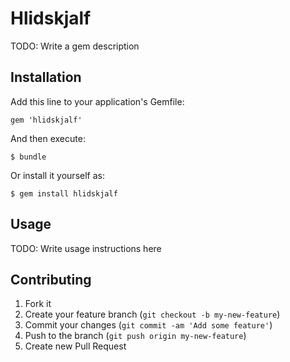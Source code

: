 # Hlidskjalf

TODO: Write a gem description

## Installation

Add this line to your application's Gemfile:

    gem 'hlidskjalf'

And then execute:

    $ bundle

Or install it yourself as:

    $ gem install hlidskjalf

## Usage

TODO: Write usage instructions here

## Contributing

1. Fork it
2. Create your feature branch (`git checkout -b my-new-feature`)
3. Commit your changes (`git commit -am 'Add some feature'`)
4. Push to the branch (`git push origin my-new-feature`)
5. Create new Pull Request
